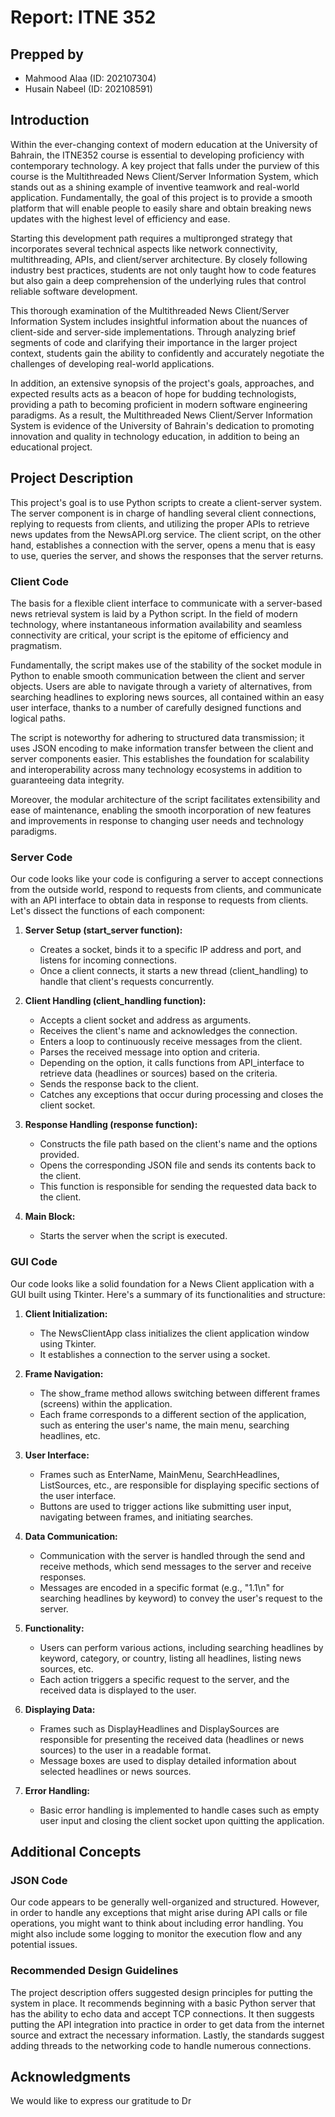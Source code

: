 # Report: ITNE 352

## Prepped by
- Mahmood Alaa (ID: 202107304)
- Husain Nabeel (ID: 202108591)

## Introduction

Within the ever-changing context of modern education at the University of Bahrain, the ITNE352 course is essential to developing proficiency with contemporary technology. A key project that falls under the purview of this course is the Multithreaded News Client/Server Information System, which stands out as a shining example of inventive teamwork and real-world application. Fundamentally, the goal of this project is to provide a smooth platform that will enable people to easily share and obtain breaking news updates with the highest level of efficiency and ease.

Starting this development path requires a multipronged strategy that incorporates several technical aspects like network connectivity, multithreading, APIs, and client/server architecture. By closely following industry best practices, students are not only taught how to code features but also gain a deep comprehension of the underlying rules that control reliable software development.

This thorough examination of the Multithreaded News Client/Server Information System includes insightful information about the nuances of client-side and server-side implementations. Through analyzing brief segments of code and clarifying their importance in the larger project context, students gain the ability to confidently and accurately negotiate the challenges of developing real-world applications.

In addition, an extensive synopsis of the project's goals, approaches, and expected results acts as a beacon of hope for budding technologists, providing a path to becoming proficient in modern software engineering paradigms. As a result, the Multithreaded News Client/Server Information System is evidence of the University of Bahrain's dedication to promoting innovation and quality in technology education, in addition to being an educational project.

## Project Description

This project's goal is to use Python scripts to create a client-server system. The server component is in charge of handling several client connections, replying to requests from clients, and utilizing the proper APIs to retrieve news updates from the NewsAPI.org service. The client script, on the other hand, establishes a connection with the server, opens a menu that is easy to use, queries the server, and shows the responses that the server returns.

### Client Code

The basis for a flexible client interface to communicate with a server-based news retrieval system is laid by a Python script. In the field of modern technology, where instantaneous information availability and seamless connectivity are critical, your script is the epitome of efficiency and pragmatism.

Fundamentally, the script makes use of the stability of the socket module in Python to enable smooth communication between the client and server objects. Users are able to navigate through a variety of alternatives, from searching headlines to exploring news sources, all contained within an easy user interface, thanks to a number of carefully designed functions and logical paths.

The script is noteworthy for adhering to structured data transmission; it uses JSON encoding to make information transfer between the client and server components easier. This establishes the foundation for scalability and interoperability across many technology ecosystems in addition to guaranteeing data integrity.

Moreover, the modular architecture of the script facilitates extensibility and ease of maintenance, enabling the smooth incorporation of new features and improvements in response to changing user needs and technology paradigms.

### Server Code

Our code looks like your code is configuring a server to accept connections from the outside world, respond to requests from clients, and communicate with an API interface to obtain data in response to requests from clients. Let's dissect the functions of each component:

1. **Server Setup (start_server function):**
   - Creates a socket, binds it to a specific IP address and port, and listens for incoming connections.
   - Once a client connects, it starts a new thread (client_handling) to handle that client's requests concurrently.
   
2. **Client Handling (client_handling function):**
   - Accepts a client socket and address as arguments.
   - Receives the client's name and acknowledges the connection.
   - Enters a loop to continuously receive messages from the client.
   - Parses the received message into option and criteria.
   - Depending on the option, it calls functions from API_interface to retrieve data (headlines or sources) based on the criteria.
   - Sends the response back to the client.
   - Catches any exceptions that occur during processing and closes the client socket.
   
3. **Response Handling (response function):**
   - Constructs the file path based on the client's name and the options provided.
   - Opens the corresponding JSON file and sends its contents back to the client.
   - This function is responsible for sending the requested data back to the client.
   
4. **Main Block:**
   - Starts the server when the script is executed.

### GUI Code

Our code looks like a solid foundation for a News Client application with a GUI built using Tkinter. Here's a summary of its functionalities and structure:

1. **Client Initialization:**
   - The NewsClientApp class initializes the client application window using Tkinter.
   - It establishes a connection to the server using a socket.
   
2. **Frame Navigation:**
   - The show_frame method allows switching between different frames (screens) within the application.
   - Each frame corresponds to a different section of the application, such as entering the user's name, the main menu, searching headlines, etc.
   
3. **User Interface:**
   - Frames such as EnterName, MainMenu, SearchHeadlines, ListSources, etc., are responsible for displaying specific sections of the user interface.
   - Buttons are used to trigger actions like submitting user input, navigating between frames, and initiating searches.
   
4. **Data Communication:**
   - Communication with the server is handled through the send and receive methods, which send messages to the server and receive responses.
   - Messages are encoded in a specific format (e.g., "1.1\n" for searching headlines by keyword) to convey the user's request to the server.
   
5. **Functionality:**
   - Users can perform various actions, including searching headlines by keyword, category, or country, listing all headlines, listing news sources, etc.
   - Each action triggers a specific request to the server, and the received data is displayed to the user.
   
6. **Displaying Data:**
   - Frames such as DisplayHeadlines and DisplaySources are responsible for presenting the received data (headlines or news sources) to the user in a readable format.
   - Message boxes are used to display detailed information about selected headlines or news sources.
   
7. **Error Handling:**
   - Basic error handling is implemented to handle cases such as empty user input and closing the client socket upon quitting the application.

## Additional Concepts

### JSON Code

Our code appears to be generally well-organized and structured. However, in order to handle any exceptions that might arise during API calls or file operations, you might want to think about including error handling. You might also include some logging to monitor the execution flow and any potential issues.

### Recommended Design Guidelines

The project description offers suggested design principles for putting the system in place. It recommends beginning with a basic Python server that has the ability to echo data and accept TCP connections. It then suggests putting the API integration into practice in order to get data from the internet source and extract the necessary information. Lastly, the standards suggest adding threads to the networking code to handle numerous connections.

## Acknowledgments

We would like to express our gratitude to Dr
